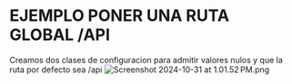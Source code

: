 # EJEMPLO PONER UNA RUTA GLOBAL /API

Creamos dos clases de configuracion para admitir valores nulos y que la ruta por defecto sea /api
![Screenshot 2024-10-31 at 1.01.52 PM.png](Screenshot%202024-10-31%20at%201.01.52%E2%80%AFPM.png)